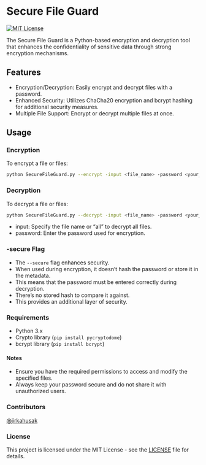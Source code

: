 # Secure File Guard
[![MIT License](https://img.shields.io/badge/License-MIT-green.svg)](https://choosealicense.com/licenses/mit/)

The Secure File Guard is a Python-based encryption and decryption tool that enhances the confidentiality of sensitive data through strong encryption mechanisms.

## Features
- Encryption/Decryption: Easily encrypt and decrypt files with a password.
- Enhanced Security: Utilizes ChaCha20 encryption and bcrypt hashing for additional security measures.
- Multiple File Support: Encrypt or decrypt multiple files at once.

## Usage
### Encryption
To encrypt a file or files:

```bash
python SecureFileGuard.py --encrypt -input <file_name> -password <your_password> [-secure]
```

### Decryption
To decrypt a file or files:

```bash
python SecureFileGuard.py --decrypt -input <file_name> -password <your_password>
```
- input: Specify the file name or “all” to decrypt all files.
- password: Enter the password used for encryption.

### -secure Flag

- The `--secure` flag enhances security.
- When used during encryption, it doesn’t hash the password or store it in the metadata.
- This means that the password must be entered correctly during decryption.
- There’s no stored hash to compare it against.
- This provides an additional layer of security.

### Requirements
- Python 3.x
- Crypto library (`pip install pycryptodome`)
- bcrypt library (`pip install bcrypt`)

#### Notes
- Ensure you have the required permissions to access and modify the specified files.
- Always keep your password secure and do not share it with unauthorized users.

### Contributors

[@jirkahusak](https://www.github.com/jirkahusak)

### License

This project is licensed under the MIT License - see the [LICENSE](LICENSE) file for details.
